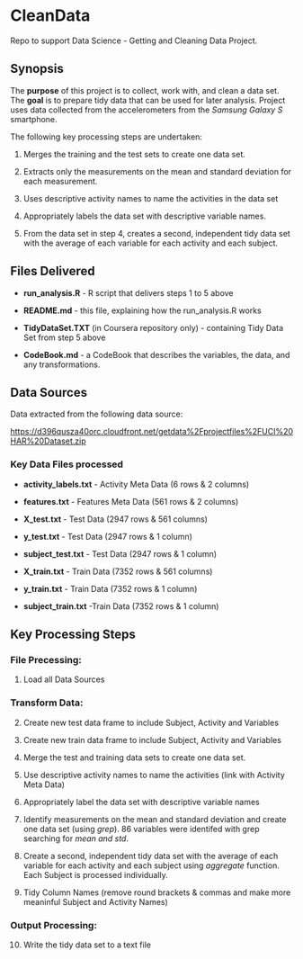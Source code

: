 CleanData
=========

Repo to support Data Science - Getting and Cleaning Data Project.


## Synopsis

The **purpose** of this project is to collect, work with, and clean a data set.
The **goal** is to prepare tidy data that can be used for later analysis.
Project uses data collected from the accelerometers from the *Samsung Galaxy S* smartphone.

The following key processing steps are undertaken:

1. Merges the training and the test sets to create one data set.

2. Extracts only the measurements on the mean and standard deviation for each
measurement.

3. Uses descriptive activity names to name the activities in the data set

4. Appropriately labels the data set with descriptive variable names.

5. From the data set in step 4, creates a second, independent tidy data set with
the average of each variable for each activity and each subject.


## Files Delivered

+ **run_analysis.R** - R script that delivers steps 1 to 5 above

+ **README.md** - this file, explaining how the run_analysis.R works

+ **TidyDataSet.TXT** (in Coursera repository only) - containing Tidy Data Set from step 5 above

+ **CodeBook.md** - a CodeBook that describes the variables, the data, and any transformations.


## Data Sources

Data extracted from the following data source:

https://d396qusza40orc.cloudfront.net/getdata%2Fprojectfiles%2FUCI%20HAR%20Dataset.zip

### Key Data Files processed

+ **activity_labels.txt** - Activity Meta Data (6 rows & 2 columns)

+ **features.txt** - Features Meta Data (561 rows & 2 columns)

+ **X_test.txt** - Test Data (2947 rows & 561 columns)

+ **y_test.txt** - Test Data (2947 rows & 1 column)

+ **subject_test.txt** - Test Data (2947 rows & 1 column)

+ **X_train.txt** - Train Data (7352 rows & 561 columns)

+ **y_train.txt** - Train Data (7352 rows & 1 column)   

+ **subject_train.txt** -Train Data (7352 rows & 1 column)


## Key Processing Steps

### File Precessing:

1. Load all Data Sources

### Transform Data:

2.  Create new test data frame to include Subject, Activity and Variables 

3.  Create new train data frame to include Subject, Activity and Variables 

4.  Merge the test and training data sets to create one data set.

5.  Use descriptive activity names to name the activities (link with Activity Meta Data)

6.  Appropriately label the data set with descriptive variable names

7.  Identify measurements on the mean and standard deviation and create one data set (using *grep*). 86 variables were identifed with grep searching for **mean* and *std**.

8.  Create a second, independent tidy data set with the average of each variable for each activity and each subject using *aggregate* function. Each Subject is processed individually.

9.  Tidy Column Names (remove round brackets & commas and make more meaninful Subject and Activity Names)

### Output Processing:

10. Write the tidy data set to a text file
